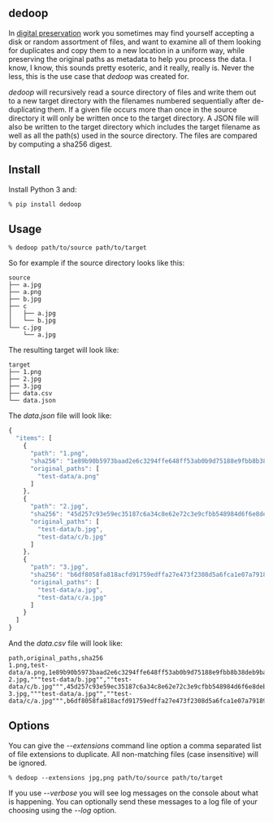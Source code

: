 ## dedoop

In [digital preservation] work you sometimes may find yourself accepting a disk
or random assortment of files, and want to examine all of them looking for
duplicates and copy them to a new location in a uniform way, while preserving
the original paths as metadata to help you process the data. I know, I know,
this sounds pretty esoteric, and it really, really is. Never the less, this is
the use case that *dedoop* was created for.

*dedoop* will recursively read a source directory of files and write them out to
a new target directory with the filenames numbered sequentially after
de-duplicating them. If a given file occurs more than once in the source
directory it will only be written once to the target directory. A JSON file will
also be written to the target directory which includes the target filename as
well as all the path(s) used in the source directory. The files are compared by
computing a sha256 digest.

## Install

Install Python 3 and:

```
% pip install dedoop
```

## Usage 

```
% dedoop path/to/source path/to/target
```

So for example if the source directory looks like this:

```
source
├── a.jpg
├── a.png
├── b.jpg
├── c
│   ├── a.jpg
│   └── b.jpg
└── c.jpg
    └── a.jpg
```

The resulting target will look like:

```
target
├── 1.png
├── 2.jpg
├── 3.jpg
├── data.csv
└── data.json
```

The *data.json* file will look like:

```javascript
{
  "items": [
    {
      "path": "1.png",
      "sha256": "1e89b90b5973baad2e6c3294ffe648ff53ab0b9d75188e9fbb8b38deb9ba3341",
      "original_paths": [
        "test-data/a.png"
      ]
    },
    {
      "path": "2.jpg",
      "sha256": "45d257c93e59ec35187c6a34c8e62e72c3e9cfbb548984d6f6e8deb84bac41f4",
      "original_paths": [
        "test-data/b.jpg",
        "test-data/c/b.jpg"
      ]
    },
    {
      "path": "3.jpg",
      "sha256": "b6df8058fa818acfd91759edffa27e473f2308d5a6fca1e07a79189b95879953",
      "original_paths": [
        "test-data/a.jpg",
        "test-data/c/a.jpg"
      ]
    }
  ]
}
```

And the *data.csv* file will look like:

```csv
path,original_paths,sha256
1.png,test-data/a.png,1e89b90b5973baad2e6c3294ffe648ff53ab0b9d75188e9fbb8b38deb9ba3341
2.jpg,"""test-data/b.jpg"",""test-data/c/b.jpg""",45d257c93e59ec35187c6a34c8e62e72c3e9cfbb548984d6f6e8deb84bac41f4
3.jpg,"""test-data/a.jpg"",""test-data/c/a.jpg""",b6df8058fa818acfd91759edffa27e473f2308d5a6fca1e07a79189b95879953
```

## Options

You can give the *--extensions* command line option a comma separated list of
file extensions to duplicate. All non-matching files (case insensitive) will
be ignored.

```
% dedoop --extensions jpg,png path/to/source path/to/target
```

If you use *--verbose* you will see log messages on the console about what is
happening. You can optionally send these messages to a log file of your choosing
using the *--log* option.

[digital preservation]: https://en.wikipedia.org/wiki/Digital_preservation
